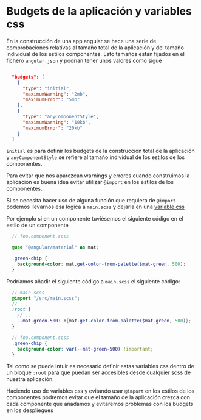 # Budgets de la aplicación y variables css

En la construcción de una app angular se hace una serie de comprobaciones relativas al tamaño total de la aplicación y del tamaño individual de los estilos componentes. Esto tamaños están fijados en el fichero `angular.json` y podrían tener unos valores como sigue
```json

  "budgets": [
    {
      "type": "initial",
      "maximumWarning": "2mb",
      "maximumError": "5mb"
    },
    {
      "type": "anyComponentStyle",
      "maximumWarning": "10kb",
      "maximumError": "20kb"
    }
  ]  
```
    
`initial` es para definir los budgets de la construcción total de la aplicación y `anyComponentStyle` se refiere al tamaño individual de los estilos de los componentes.

Para evitar que nos aparezcan warnings y errores cuando construimos la aplicación es buena idea evitar utilizar `@import` en los estilos de los componentes. 

Si se necesita hacer uso de alguna función que requiera de `@import` podemos llevarnos esa lógica a `main.scss` y dejarla en una [variable css](https://www.w3schools.com/css/css3_variables.asp)

Por ejemplo si en un componente tuviésemos el siguiente código en el estilo de un componente
```scss
  // foo.component.scss

  @use "@angular/material" as mat;

  .green-chip {
    background-color: mat.get-color-from-palette($mat-green, 500);
  }
```

Podríamos añadir el siguiente código a `main.scss` el siguiente código:
```scss
  // main.scss
  @import "/src/main.scss";
  // ...
  :root {
    // ...
    --mat-green-500: #{mat.get-color-from-palette($mat-green, 500)};
  }
```

```scss
  // foo.component.scss
  .green-chip {
    background-color: var(--mat-green-500) !important;
  }
```

Tal como se puede intuir es necesario definir estas variables css dentro de un bloque `:root` para que puedan ser accesibles desde cualquier scss de nuestra aplicación.

Haciendo uso de variables css y evitando usar `@import` en los estilos de los componentes podremos evitar que el tamaño de la aplicación crezca con cada componente que añadamos y evitaremos problemas con los budgets en los despliegues